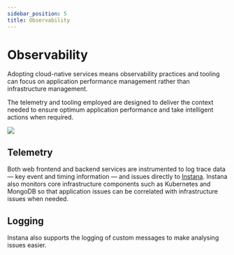 ```yaml
---
sidebar_position: 5
title: Observability
---
```


# Observability

Adopting cloud-native services means observability practices and tooling can focus on application performance management rather than infrastructure management.

The telemetry and tooling employed are designed to deliver the context needed to ensure optimum application performance and take intelligent actions when required.

![](/img/assets/Observability.jpg)

## Telemetry

Both web frontend and backend services are instrumented to log trace data — key event and timing information — and issues directly to [Instana](https://www.instana.com). Instana also monitors core infrastructure components such as Kubernetes and MongoDB so that application issues can be correlated with infrastructure issues when needed.

## Logging

Instana also supports the logging of custom messages to make analysing issues easier.
